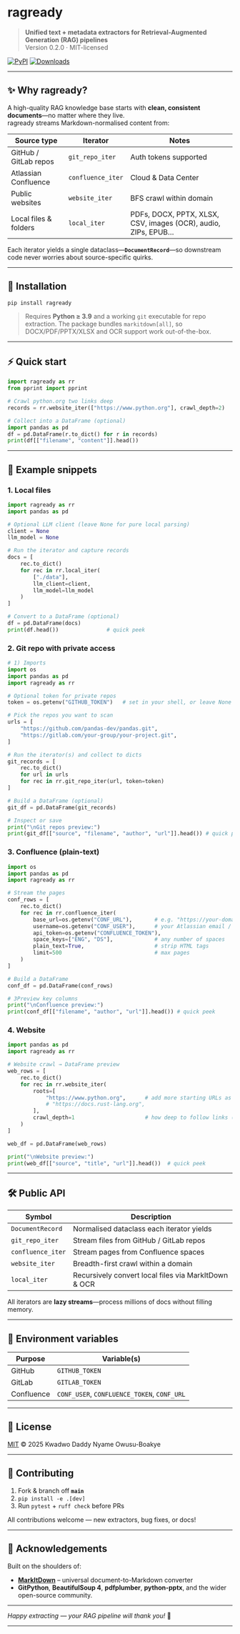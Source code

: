 # ragready

> **Unified text + metadata extractors for Retrieval-Augmented Generation (RAG) pipelines**  
> Version 0.2.0 · MIT-licensed

[![PyPI](https://img.shields.io/pypi/v/ragready?color=blue)](https://pypi.org/project/ragready/)
[![Downloads](https://img.shields.io/pypi/dm/ragready.svg?label=Downloads&color=brightgreen)](https://pypi.org/project/ragready/#files)

---

## ✨ Why ragready?

A high-quality RAG knowledge base starts with **clean, consistent documents**—no matter where they live.  
ragready streams Markdown-normalised content from:

| Source type              | Iterator            | Notes |
|--------------------------|---------------------|-------|
| GitHub / GitLab repos    | `git_repo_iter`     | Auth tokens supported |
| Atlassian Confluence     | `confluence_iter`   | Cloud & Data Center |
| Public websites          | `website_iter`      | BFS crawl within domain |
| Local files & folders    | `local_iter`        | PDFs, DOCX, PPTX, XLSX, CSV, images (OCR), audio, ZIPs, EPUB… |

Each iterator yields a single dataclass—**`DocumentRecord`**—so downstream code never worries about source-specific quirks.

---

## 🚀 Installation

```bash
pip install ragready
```

> Requires **Python ≥ 3.9** and a working `git` executable for repo extraction.
> The package bundles `markitdown[all]`, so DOCX/PDF/PPTX/XLSX and OCR support work out-of-the-box.

---

## ⚡ Quick start

```python
import ragready as rr
from pprint import pprint

# Crawl python.org two links deep
records = rr.website_iter(["https://www.python.org"], crawl_depth=2)

# Collect into a DataFrame (optional)
import pandas as pd
df = pd.DataFrame(r.to_dict() for r in records)
print(df[["filename", "content"]].head())
```

---

## 🍱 Example snippets

### 1. Local files

```python
import ragready as rr
import pandas as pd

# Optional LLM client (leave None for pure local parsing)
client = None
llm_model = None               

# Run the iterator and capture records
docs = [
    rec.to_dict()              
    for rec in rr.local_iter(
        ["./data"],           
        llm_client=client,
        llm_model=llm_model
    )
]

# Convert to a DataFrame (optional)
df = pd.DataFrame(docs)
print(df.head())               # quick peek
```

### 2. Git repo with private access

```python
# 1) Imports
import os
import pandas as pd
import ragready as rr

# Optional token for private repos
token = os.getenv("GITHUB_TOKEN")   # set in your shell, or leave None for public

# Pick the repos you want to scan
urls = [
    "https://github.com/pandas-dev/pandas.git",
    "https://gitlab.com/your-group/your-project.git",
]

# Run the iterator(s) and collect to dicts
git_records = [
    rec.to_dict()
    for url in urls
    for rec in rr.git_repo_iter(url, token=token)
]

# Build a DataFrame (optional)
git_df = pd.DataFrame(git_records)

# Inspect or save
print("\nGit repos preview:")
print(git_df[["source", "filename", "author", "url"]].head()) # quick peek
```

### 3. Confluence (plain-text)

```python
import os
import pandas as pd
import ragready as rr

# Stream the pages
conf_rows = [
    rec.to_dict()
    for rec in rr.confluence_iter(
        base_url=os.getenv("CONF_URL"),       # e.g. "https://your-domain.atlassian.net/wiki"
        username=os.getenv("CONF_USER"),      # your Atlassian email / user
        api_token=os.getenv("CONFLUENCE_TOKEN"),
        space_keys=["ENG", "DS"],             # any number of spaces
        plain_text=True,                      # strip HTML tags
        limit=500                             # max pages
    )
]

# Build a DataFrame
conf_df = pd.DataFrame(conf_rows)

# 3Preview key columns
print("\nConfluence preview:")
print(conf_df[["filename", "author", "url"]].head()) # quick peek
```

### 4. Website

```python
import pandas as pd
import ragready as rr

# Website crawl → DataFrame preview
web_rows = [
    rec.to_dict()
    for rec in rr.website_iter(
        roots=[
            "https://www.python.org",      # add more starting URLs as needed
            # "https://docs.rust-lang.org",
        ],
        crawl_depth=1                      # how deep to follow links (None = unlimited)
    )
]

web_df = pd.DataFrame(web_rows)

print("\nWebsite preview:")
print(web_df[["source", "title", "url"]].head())  # quick peek
```
---

## 🛠️ Public API

| Symbol            | Description                                          |
| ----------------- | ---------------------------------------------------- |
| `DocumentRecord`  | Normalised dataclass each iterator yields            |
| `git_repo_iter`   | Stream files from GitHub / GitLab repos              |
| `confluence_iter` | Stream pages from Confluence spaces                  |
| `website_iter`    | Breadth-first crawl within a domain                  |
| `local_iter`      | Recursively convert local files via MarkItDown & OCR |

All iterators are **lazy streams**—process millions of docs without filling memory.

---

## 🔑 Environment variables

| Purpose    | Variable(s)                                 |
| ---------- | ------------------------------------------- |
| GitHub     | `GITHUB_TOKEN`                              |
| GitLab     | `GITLAB_TOKEN`                              |
| Confluence | `CONF_USER`, `CONFLUENCE_TOKEN`, `CONF_URL` |

---

## 📄 License

[MIT](LICENSE) © 2025 Kwadwo Daddy Nyame Owusu-Boakye

---

## 🤝 Contributing

1. Fork & branch off **`main`**
2. `pip install -e .[dev]`
3. Run `pytest` + `ruff check` before PRs

All contributions welcome — new extractors, bug fixes, or docs!

---

## 🙏 Acknowledgements

Built on the shoulders of:

* **[MarkItDown](https://pypi.org/project/markitdown/)** – universal document-to-Markdown converter
* **GitPython**, **BeautifulSoup 4**, **pdfplumber**, **python-pptx**, and the wider open-source community.

---

*Happy extracting — your RAG pipeline will thank you!* 🦾

---
